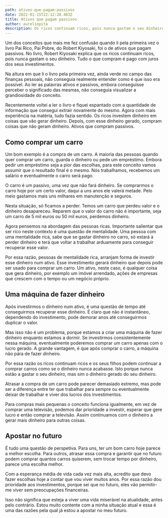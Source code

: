```yaml
---
path: ativos-que-pagam-passivos
date: 2022-01-15T22:12:28.463Z
title: Ativos que pagam passivos
author: aureliopita
description: Os ricos continuam ricos, pois nunca gastam o seu dinheiro.
---
```

Um dos conceitos que mais me fez confusão quando li pela primeira vez o livro Pai Rico, Pai Pobre, do Robert Kiyosaki, foi o de ativos que pagam passivos. No livro, Robert Kiyosaki explica que os ricos continuam ricos, pois nunca gastam o seu dinheiro. Tudo o que compram é pago com juros dos seus investimentos.

Na altura em que li o livro pela primeira vez, ainda verde no campo das finanças pessoais, não conseguia realmente entender como é que isso era possível. Ao ler as palavras ativos e passivos, embora conseguisse perceber o significado das mesmas, não conseguia visualizar a grandiosidade do conceito.

Recentemente voltei a ler o livro e fiquei espantado com a quantidade de informação que consegui extrair novamente do mesmo. Agora com mais experiência na matéria, tudo fazia sentido. Os ricos investem dinheiro em coisas que vão gerar dinheiro. Depois, com esse dinheiro gerado, compram coisas que não geram dinheiro. Ativos que compram passivos.

## Como comprar um carro

Um bom exemplo é a compra de um carro. A maioria das pessoas quando quer comprar um carro, guarda o dinheiro ou pede um empréstimo. Embora pedir um empréstimo seja a pior das escolhas, para este conceito vamos assumir que o resultado final é o mesmo. Nós trabalhamos, recebemos um salário e eventualmente o carro será pago.

O carro é um passivo, uma vez que não fará dinheiro. Se comprarmos o carro hoje por um certo valor, daqui a uns anos ele valerá metade. Pelo meio gastamos mais uns milhares em manutenção e seguros.

Nesta situação, só ficamos a perder. Temos um carro que perdeu valor e o dinheiro desapareceu. Reparem que o valor do carro não é importante, seja um carro de 5 mil euros ou 50 mil euros, perdemos dinheiro.

Agora pensemos na abordagem das pessoas ricas. Importante salientar que ser rico neste contexto é uma questão de mentalidade. Uma pessoa com uma mentalidade rica, sabe que se gastar dinheiro no carro, só estará a perder dinheiro e terá que voltar a trabalhar arduamente para conseguir recuperar esse valor.

Por essa razão, pessoas de mentalidade rica, arranjam forma de investir esse dinheiro num ativo. Esse investimento gerará dinheiro que depois pode ser usado para comprar um carro. Um ativo, neste caso, é qualquer coisa que gera dinheiro, por exemplo um imóvel arrendado, ações de empresas que crescem com o tempo ou um negócio próprio.

## Uma máquina de fazer dinheiro 

Após investirmos o dinheiro num ativo, é uma questão de tempo até conseguirmos recuperar esse dinheiro. É claro que não é instantâneo, dependendo do investimento, pode demorar anos até conseguirmos duplicar o valor.

Mas isso não é um problema, porque estamos a criar uma máquina de fazer dinheiro enquanto estamos a dormir. Se investirmos consistentemente nessa máquina, eventualmente poderemos comprar um carro apenas com o lucro gerado. A grande vantagem, é que após comprar o carro, a máquina não pára de fazer dinheiro.

Por essa razão os ricos continuam ricos e os seus filhos podem continuar a comprar carros como se o dinheiro nunca acabasse. Isto porque nunca estão a gastar o seu dinheiro, mas sim o dinheiro gerado do seu dinheiro.

Atrasar a compra de um carro pode parecer demasiado extremo, mas pode ser a diferença entre ter que trabalhar para sempre ou eventualmente deixar de trabalhar e viver dos lucros dos investimentos.

Para compras mais pequenas o conceito funciona igualmente, em vez de comprar uma televisão, podemos dar prioridade a investir, esperar que gere lucro e então comprar a televisão. Assim continuamos com o dinheiro a gerar mais dinheiro para outras coisas.

## Apostar no futuro 

É tudo uma questão de perspetiva. Para uns, ter um bom carro hoje parece a melhor escolha. Para outros, atrasar essa compra e garantir que no futuro podem comprar quantos carros quiserem, sem trocar tempo por dinheiro, parece uma escolha melhor. 

Com a esperança média de vida cada vez mais alta, acredito que devo fazer escolhas hoje a contar que vou viver muitos anos. Por essa razão dou prioridade aos investimentos, porque sei que no futuro, eles vão permitir-me viver sem preocupações financeiras. 

Isso não significa que esteja a viver uma vida miserável na atualidade, antes pelo contrário. Estou muito contente com a minha situação atual e essa é uma das razões pela qual já estou a apostar no meu futuro.
